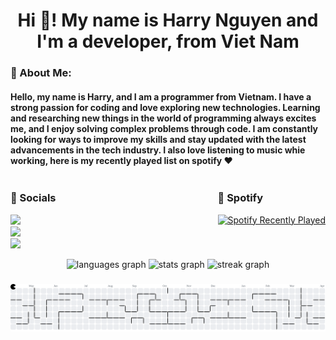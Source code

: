 <h1 align="center">Hi 👋! My name is Harry Nguyen and I'm a developer, from Viet Nam</h1>

### 💫 About Me:

<h4 align="left">Hello, my name is Harry, and I am a programmer from Vietnam. I have a strong passion for coding and love exploring new technologies. Learning and researching new things in the world of programming always excites me, and I enjoy solving complex problems through code. I am constantly looking for ways to improve my skills and stay updated with the latest advancements in the tech industry. I also love listening to music whie working, here is my recently played list on spotify ❤️</h4>

<div>
  <div style="float: left;">
  
  ### 🎨 Socials  
  <a href="https://twitch.tv"><img src="https://img.shields.io/static/v1?message=Twitch&logo=twitch&label=&color=9146FF&logoColor=white&labelColor=&style=for-the-badge" height="35"/></a>  
  <a href="https://discord.com"><img src="https://img.shields.io/static/v1?message=Discord&logo=discord&label=&color=7289DA&logoColor=white&labelColor=&style=for-the-badge" height="35"/></a>  
  <a href="https://linkedin.com"><img src="https://img.shields.io/static/v1?message=LinkedIn&logo=linkedin&label=&color=0077B5&logoColor=white&labelColor=&style=for-the-badge" height="35"/></a>

  </div>

  <div style="float: right;">
  
  ### 🎵 Spotify  
  <a href="https://open.spotify.com/user/2j0ifk92ywkkly45r2f2v5ohd">
    <img src="https://spotify-recently-played-readme.vercel.app/api?user=2j0ifk92ywkkly45r2f2v5ohd&count=3&unique=true" alt="Spotify Recently Played" />
  </a>

  </div>
</div>

###

<br clear="both">

<div align="center">
  <img src="https://github-readme-stats.vercel.app/api/top-langs?username=HarryNguyen6678&locale=en&hide_title=false&layout=compact&card_width=320&langs_count=5&theme=dracula&hide_border=true&custom_title=JavaScript%20Enjoyer%20" height="130" alt="languages graph"  />
  <img src="https://github-readme-stats.vercel.app/api?username=HarryNguyen6678&hide_title=false&hide_rank=true&show_icons=true&include_all_commits=true&count_private=true&disable_animations=false&theme=dracula&locale=en&hide_border=true&custom_title=Cringe%20Stats" height="130" alt="stats graph"  />
  <img src="https://streak-stats.demolab.com?user=HarryNguyen6678&locale=en&mode=daily&theme=blueberry&hide_border=true&border_radius=5" height="130" alt="streak graph"  />
</div>

###

<picture>
  <source media="(prefers-color-scheme: dark)" srcset="https://raw.githubusercontent.com/HarryNguyen6678/HarryNguyen6678/output/pacman-contribution-graph-dark.svg">
  <source media="(prefers-color-scheme: light)" srcset="https://raw.githubusercontent.com/HarryNguyen6678/HarryNguyen6678/output/pacman-contribution-graph.svg">
  <img alt="pacman contribution graph" src="https://raw.githubusercontent.com/HarryNguyen6678/HarryNguyen6678/output/pacman-contribution-graph.svg">
</picture>

###
